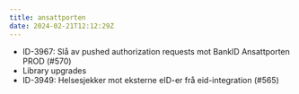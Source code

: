 ```yaml
---
title: ansattporten
date: 2024-02-21T12:12:29Z
---
```


- ID-3967: Slå av pushed authorization requests mot BankID Ansattporten PROD (#570)
- Library upgrades
- ID-3949: Helsesjekker mot eksterne eID-er frå eid-integration (#565)
